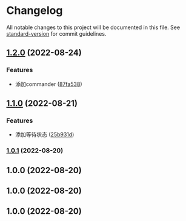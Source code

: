 # Changelog

All notable changes to this project will be documented in this file. See [standard-version](https://github.com/conventional-changelog/standard-version) for commit guidelines.

## [1.2.0](https://github.com/changero/nusage/compare/v1.1.0...v1.2.0) (2022-08-24)


### Features

* 添加commander ([87fa538](https://github.com/changero/nusage/commit/87fa538ec517b84923134897eeb9326184a6b5bd))

## [1.1.0](https://github.com/changero/nusage/compare/v1.0.1...v1.1.0) (2022-08-21)


### Features

* 添加等待状态 ([25b931d](https://github.com/changero/nusage/commit/25b931d61567cb8ae4b29b092024192d12f715d1))

### [1.0.1](https://github.com/changero/nusage/compare/v1.0.0...v1.0.1) (2022-08-20)

## 1.0.0 (2022-08-20)

## 1.0.0 (2022-08-20)

## 1.0.0 (2022-08-20)
